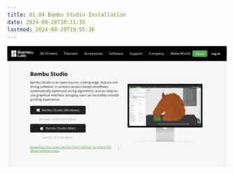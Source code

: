 ```yaml
---
title: 01.04 Bambu Studio Installation
date: 2024-08-20T18:11:35
lastmod: 2024-08-20T19:55:36
---
```


[![Bambu Labs Website](./2024-bambu-labs-website-screenshot.jpg)](https://bambulab.com/en-us/download/studio)

